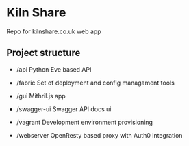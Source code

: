 # Kiln Share

Repo for kilnshare.co.uk web app

## Project structure

- /api Python Eve based API

- /fabric Set of deployment and config managament tools

- /gui Mithril.js app

- /swagger-ui Swagger API docs ui

- /vagrant Development environment provisioning

- /webserver OpenResty based proxy with Auth0 integration
